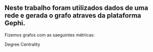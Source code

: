 ## Neste trabalho foram utilizados dados de uma rede e gerada o grafo atraves da plataforma Gephi.

Fizemos grafos com as saeguintes métricas:

Degree Centrality
